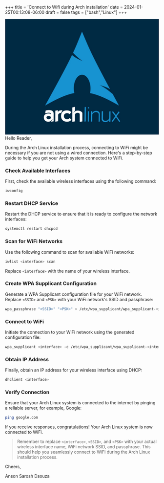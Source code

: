 +++
title = 'Connect to Wifi during Arch installation'
date = 2024-01-25T00:13:08-06:00
draft = false
tags = ["bash","Linux"]
+++

![archlinux](/img/archlinux.jpg)
Hello Reader,

During the Arch Linux installation process, connecting to WiFi might be necessary if you are not using a wired connection. Here's a step-by-step guide to help you get your Arch system connected to WiFi.

### Check Available Interfaces
First, check the available wireless interfaces using the following command:

```bash
iwconfig
```

### Restart DHCP Service
Restart the DHCP service to ensure that it is ready to configure the network interfaces:

```bash
systemctl restart dhcpcd
```

### Scan for WiFi Networks
Use the following command to scan for available WiFi networks:

```bash
iwlist <interface> scan
```

Replace `<interface>` with the name of your wireless interface.

### Create WPA Supplicant Configuration
Generate a WPA Supplicant configuration file for your WiFi network. Replace `<SSID>` and `<PSK>` with your WiFi network's SSID and passphrase:

```bash
wpa_passphrase "<SSID>" "<PSK>" > /etc/wpa_supplicant/wpa_supplicant-<interface>.conf
```

### Connect to WiFi
Initiate the connection to your WiFi network using the generated configuration file:

```bash
wpa_supplicant <interface> -c /etc/wpa_supplicant/wpa_supplicant-<interface>.conf
```

### Obtain IP Address
Finally, obtain an IP address for your wireless interface using DHCP:

```bash
dhclient <interface>
```

### Verify Connection
Ensure that your Arch Linux system is connected to the internet by pinging a reliable server, for example, Google:

```bash
ping google.com
```

If you receive responses, congratulations! Your Arch Linux system is now connected to WiFi.

> Remember to replace `<interface>`, `<SSID>`, and `<PSK>` with your actual wireless interface name, WiFi network SSID, and passphrase. This should help you seamlessly connect to WiFi during the Arch Linux installation process.

Cheers,

Anson Sarosh Dsouza
